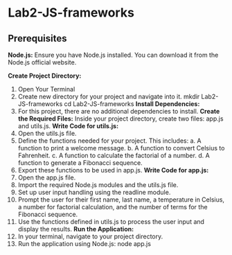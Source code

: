 # Lab2-JS-frameworks

## Prerequisites
**Node.js:**  Ensure you have Node.js installed. You can download it from the Node.js official website.

**Create Project Directory:**
1. Open Your Terminal
2. Create new directory for your project and navigate into it.
   mkdir Lab2-JS-frameworks
   cd Lab2-JS-frameworks
**Install Dependencies:**
1. For this project, there are no additional dependencies to install.
**Create the Required Files:**
Inside your project directory, create two files: app.js and utils.js.
**Write Code for utils.js:**
1. Open the utils.js file.
2. Define the functions needed for your project. This includes:
   a. A function to print a welcome message.
   b. A function to convert Celsius to Fahrenheit.
   c. A function to calculate the factorial of a number.
   d. A function to generate a Fibonacci sequence.
3. Export these functions to be used in app.js.
**Write Code for app.js:**
1. Open the app.js file.
2. Import the required Node.js modules and the utils.js file.
3. Set up user input handling using the readline module.
4. Prompt the user for their first name, last name, a temperature in Celsius, a number for factorial calculation, and the number of terms for the Fibonacci sequence.
5. Use the functions defined in utils.js to process the user input and display the results.
**Run the Application:**
1. In your terminal, navigate to your project directory.
2. Run the application using Node.js:
   node app.js
